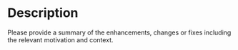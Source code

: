 # Description

Please provide a summary of the enhancements, changes or fixes including the relevant motivation and context.
